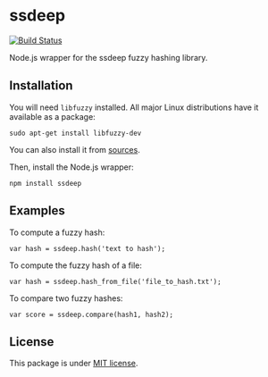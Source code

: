 # ssdeep

[![Build Status](https://travis-ci.org/pchaigno/node-ssdeep.svg?branch=master)](https://travis-ci.org/pchaigno/node-ssdeep)

Node.js wrapper for the ssdeep fuzzy hashing library.

## Installation

You will need `libfuzzy` installed. All major Linux distributions have it available as a package:
```
sudo apt-get install libfuzzy-dev
```
You can also install it from [sources](http://ssdeep.sourceforge.net/#download).

Then, install the Node.js wrapper:
```
npm install ssdeep
```


## Examples

To compute a fuzzy hash:
```node
var hash = ssdeep.hash('text to hash');
```

To compute the fuzzy hash of a file:
```node
var hash = ssdeep.hash_from_file('file_to_hash.txt');
```

To compare two fuzzy hashes:
```node
var score = ssdeep.compare(hash1, hash2);
```


## License

This package is under [MIT license](LICENSE).

